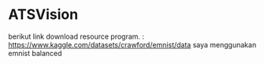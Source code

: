 # ATSVision

berikut link download resource program. : https://www.kaggle.com/datasets/crawford/emnist/data 
saya menggunakan emnist balanced
